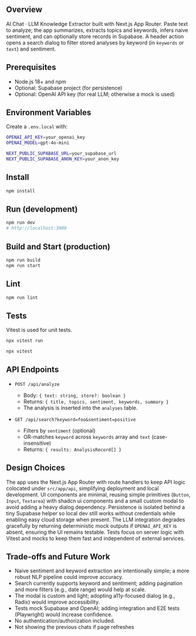 ## Overview

AI Chat · LLM Knowledge Extractor built with Next.js App Router. Paste text to analyze; the app summarizes, extracts topics and keywords, infers naive sentiment, and can optionally store records in Supabase. A header action opens a search dialog to filter stored analyses by keyword (in `keywords` or `text`) and sentiment.

## Prerequisites

- Node.js 18+ and npm
- Optional: Supabase project (for persistence)
- Optional: OpenAI API key (for real LLM; otherwise a mock is used)

## Environment Variables

Create a `.env.local` with:

```bash
OPENAI_API_KEY=your_openai_key
OPENAI_MODEL=gpt-4o-mini

NEXT_PUBLIC_SUPABASE_URL=your_supabase_url
NEXT_PUBLIC_SUPABASE_ANON_KEY=your_anon_key
```

## Install

```bash
npm install
```

## Run (development)

```bash
npm run dev
# http://localhost:3000
```

## Build and Start (production)

```bash
npm run build
npm run start
```

## Lint

```bash
npm run lint
```

## Tests

Vitest is used for unit tests.

```bash
npx vitest run

npx vitest
```

## API Endpoints

- `POST /api/analyze`

  - Body: `{ text: string, store?: boolean }`
  - Returns: `{ title, topics, sentiment, keywords, summary }`
  - The analysis is inserted into the `analyses` table.

- `GET /api/search?keyword=foo&sentiment=positive`
  - Filters by `sentiment` (optional)
  - OR-matches `keyword` across `keywords` array and `text` (case-insensitive)
  - Returns: `{ results: AnalysisRecord[] }`

## Design Choices

The app uses the Next.js App Router with route handlers to keep API logic colocated under `src/app/api`, simplifying deployment and local development. UI components are minimal, reusing simple primitives (`Button`, `Input`, `Textarea`) with shadcn ui components and a small custom modal to avoid adding a heavy dialog dependency. Persistence is isolated behind a tiny Supabase helper so local dev still works without credentials while enabling easy cloud storage when present. The LLM integration degrades gracefully by returning deterministic mock outputs if `OPENAI_API_KEY` is absent, ensuring the UI remains testable. Tests focus on server logic with Vitest and mocks to keep them fast and independent of external services.

## Trade-offs and Future Work

- Naive sentiment and keyword extraction are intentionally simple; a more robust NLP pipeline could improve accuracy.
- Search currently supports keyword and sentiment; adding pagination and more filters (e.g., date range) would help at scale.
- The modal is custom and light; adopting a11y-focused dialog (e.g., Radix) would improve accessibility.
- Tests mock Supabase and OpenAI; adding integration and E2E tests (Playwright) would increase confidence.
- No authentication/authorization included.
- Not showing the previous chats if page refreshes
